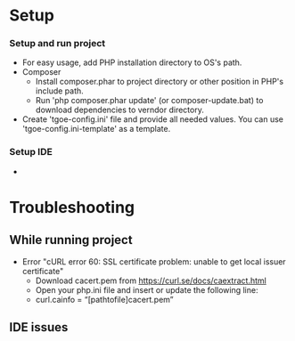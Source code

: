 # Setup
### Setup and run project
* For easy usage, add PHP installation directory to OS's path.
* Composer
	* Install composer.phar to project directory or other position in PHP's include path.
	* Run 'php composer.phar update' (or composer-update.bat) to download dependencies to verndor directory.
* Create 'tgoe-config.ini' file and provide all needed values. You can use 'tgoe-config.ini-template' as a template.

### Setup IDE
* 

# Troubleshooting
## While running project

* Error "cURL error 60: SSL certificate problem: unable to get local issuer certificate"
	* Download cacert.pem from https://curl.se/docs/caextract.html
	* Open your php.ini file and insert or update the following line:
	* curl.cainfo = “[pathtofile]cacert.pem”

## IDE issues

